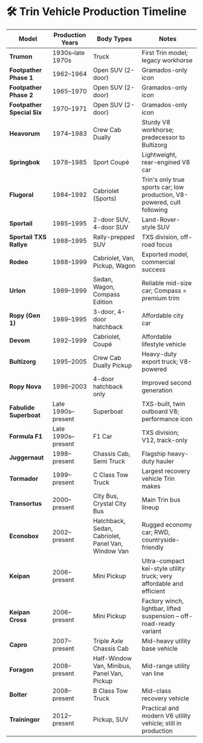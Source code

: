# 🛠️ **Trin Vehicle Production Timeline**

| Model | Production Years | Body Types | Notes |
| --- | --- | --- | --- |
| **Trumon** | 1930s–late 1970s | Truck | First Trin model; legacy workhorse |
| **Footpather Phase 1** | 1962–1964 | Open SUV (2-door) | Gramados-only icon |
| **Footpather Phase 2** | 1965–1970 | Open SUV (2-door) | Gramados-only icon |
| **Footpather Special Six** | 1970–1971 | Open SUV (2-door) | Gramados-only icon |
| **Heavorum** | 1974–1983 | Crew Cab Dually | Sturdy V8 workhorse; predecessor to Bultizorg |
| **Springbok** | 1978–1985 | Sport Coupé | Lightweight, rear-engined V8 car |
| **Flugoral** | 1984–1992 | Cabriolet (Sports) | Trin's only true sports car; low production, V8-powered, cult following |
| **Sportail** | 1985–1995 | 2-door SUV, 4-door SUV | Land-Rover-style SUV |
| **Sportail TXS Rallye** | 1988–1995 | Rally-prepped SUV | TXS division, off-road focus |
| **Rodeo** | 1988–1999 | Cabriolet, Van, Pickup, Wagon | Exported model, commercial success |
| **Urlon** | 1989–1999 | Sedan, Wagon, Compass Edition | Reliable mid-size car; Compass = premium trim |
| **Ropy (Gen 1)** | 1989–1995 | 3-door, 4-door hatchback | Affordable city car |
| **Devom** | 1992–1999 | Cabriolet, Coupé | Affordable lifestyle vehicle |
| **Bultizorg** | 1995–2005 | Crew Cab Dually Pickup | Heavy-duty export truck; V8-powered |
| **Ropy Nova** | 1996–2003 | 4-door hatchback only | Improved second generation |
| **Fabulide Superboat** | Late 1990s–present | Superboat | TXS-built, twin outboard V8; performance icon |
| **Formula F1** | Late 1990s–present | F1 Car | TXS division; V12, track-only |
| **Juggernaut** | 1998–present | Chassis Cab, Semi Truck | Flagship heavy-duty hauler |
| **Tormador** | 1999–present | C Class Tow Truck | Largest recovery vehicle Trin makes | 
| **Transortus** | 2000–present | City Bus, Crystal City Bus | Main Trin bus lineup |
| **Econobox** | 2002–present | Hatchback, Sedan, Cabriolet, Panel Van, Window Van | Rugged economy car; RWD, countryside-friendly |
| **Keipan** | 2006–present | Mini Pickup | Ultra-compact kei-style utility truck; very affordable and efficient |
| **Keipan Cross** | 2006–present | Mini Pickup | Factory winch, lightbar, lifted suspension – off-road-ready variant | 
| **Capro** | 2007–present | Triple Axle Chassis Cab | Mid-heavy utility base vehicle |
| **Foragon** | 2008–present | Half-Window Van, Minibus, Panel Van, Pickup | Mid-range utility van line |
| **Bolter** | 2008–present | B Class Tow Truck | Mid-class recovery vehicle |
| **Trainingor** | 2012–present | Pickup, SUV | Practical and modern V6 utility vehicle; still in production |
